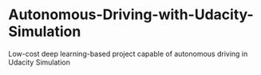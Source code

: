 # Autonomous-Driving-with-Udacity-Simulation
 Low-cost deep learning-based project capable of autonomous driving in Udacity Simulation
